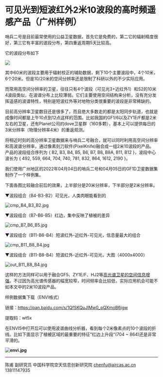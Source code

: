 # 可见光到短波红外2米10波段的高时频遥感产品（广州样例）

哨兵二号是目前最常使用的公益卫星数据，首先它是免费的，第二它的辐射精度很好，第三它有丰富的波段分布，第四重返周期5天比较高。

它的波段分布如下

![](http://www.digital-geography.com/wp-content/uploads/2013/11/Sentinel2_bands.jpg)

其中60米的波段主要用于辐射校正的辅助数据，剩下10个主要波段中，4个10米，6个20米。但是10/20米的空间分辨率还是限制了科研以外的不少实际应用。

而常用高空间分辨率的卫星，往往只有4个波段（可见光3+近红外1）和S2的10米4波段类似，在波谱分布上比较薄弱。它们主要使用空间结构来分析，没有充分发挥遥感的波谱特性，特别是短波红外等对地物分类很重要的波段是非常稀缺的。

目前高分辨率卫星数目还是很多了，而且绝大多数走的都是太阳同步轨道，也就是成像时间都是上午10点到12点这样的范围。比如我国的GF1/6以及ZY1E/F都是2米左右的卫星，还有Planet公司的dove卫星群（160多颗），基本上可以提供每日的3米分辨率（物理分辨率4米）的重返观测。

将相近时刻的高分辨率卫星数据来与哨兵二号融合，就可以同时利用高空间分辨率和高波谱分辨率，通过像素刻刀软件(PixelKnife)融合成一组2米10波段的产品。产品的波段组合序列为 { B2, B3, B4, B5, B6, B7, B8, B8A, B11, B12 }，波段中心波长为 { 492, 559, 664, 704, 740, 781, 832, 864, 1612, 2190 }。

我们使用广州地区的2022年04月04日的哨兵二号和04月05日的GF1D卫星数据集制作了一个样例集。

下面各图比较融合前后的效果，上半部分是20米分辨率，下半部分是2米分辨率。

▼波段组合（B4-B3-B2）可见光，人类肉眼能看到的

![cmp_B4_B3_B2.jpg](https://s2.loli.net/2022/06/26/6Ijn7NLuKyeXJmi.jpg)

▼波段组合（B7-B6-B5）红边，集中反映了植被的差异

![cmp_B7_B6_B5.jpg](https://s2.loli.net/2022/06/26/GPreLMF9Hf2q5lk.jpg)

▼波段组合（B11-B8-B4）短波红外-近红外-可见光，信息量最大的组合

![cmp_B11_B8_B4.jpg](https://s2.loli.net/2022/06/26/GEzXW2PZJ4NgVub.jpg)

▼波段组合（B11-B8-B4）短波红外-近红外-可见光，大图（4000x4000）

![out_B11_B8_B4.jpg](https://s2.loli.net/2022/06/26/DSmo8pziFCOquTJ.jpg)



这样的方法同样可以用于融合GF5、ZY1E/F、HJ2等[高光谱卫星的空间信息增强](discuss_hsi_dove.html)。不过因为高光谱传感器的幅宽较窄，时间频率会比较低，实际应用机会可能不如本文中的2米10波段产品。



样例数据集下载（ENVI格式）

链接：https://pan.baidu.com/s/1QfSKQuJlMw0_pQXmoB6igw 

提取码：wt5x



在ENVI5中打开后可以使用波谱曲线分析器，看到每个2米像素点的10个波段的折线。比如下面显示了植被区域的最重要的特征"红边上升段"(704 ~ 864)还是非常平滑的。



**![envi.jpg](https://s2.loli.net/2022/06/26/cxEor3KVOhYkBaH.jpg)**



---

陈甫 副研究员
中国科学院空天信息创新研究院
chenfu@aircas.ac.cn
13811147935